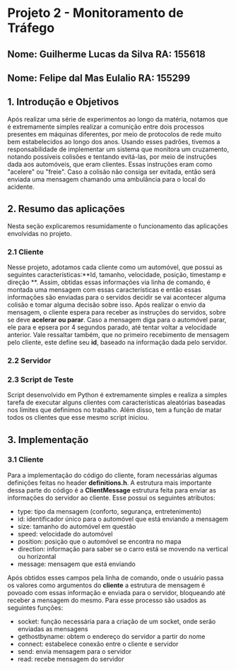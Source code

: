 # Projeto 2 - Monitoramento de Tráfego
## Nome: Guilherme Lucas da Silva RA: 155618
## Nome: Felipe dal Mas Eulalio RA: 155299

## 1. Introdução e Objetivos
Após realizar uma série de experimentos ao longo da matéria, notamos que é extremamente simples realizar a comunição entre dois processos presentes em máquinas diferentes, por meio de protocolos de rede muito bem estabelecidos ao longo dos anos. Usando esses padrões, tivemos a responsabilidade de implementar um sistema que monitora um cruzamento, notando possíveis colisões e tentando evitá-las, por meio de instruções dada aos automóveis, que eram clientes. Essas instruções eram como "acelere" ou "freie". Caso a colisão não consiga ser evitada, então será enviada uma mensagem chamando uma ambulância para o local do acidente.

## 2. Resumo das aplicações
Nesta seção explicaremos resumidamente o funcionamento das aplicações envolvidas no projeto.

### 2.1 Cliente
Nesse projeto, adotamos cada cliente como um automóvel, que possui as seguintes características:**Id, tamanho, velocidade, posição, timestamp e direção **. Assim, obtidas essas informações via linha de comando, é montada uma mensagem com essas características e então essas informações são enviadas para o servidos decidir se vai acontecer alguma colisão e tomar alguma decisão sobre isso. Após realizar o envio da mensagem, o cliente espera para receber as instruções do servidos, sobre se deve **acelerar ou parar**. Caso a mensagem diga para o automóvel parar, ele para e epsera por 4 segundos parado, até tentar voltar a velocidade anterior. Vale ressaltar também, que no primeiro recebimento de mensagem pelo cliente, este define seu **id**, baseado na informação dada pelo servidor. 

### 2.2 Servidor

### 2.3 Script de Teste
Script desenvolvido em Python é extremamente simples e realiza a simples tarefa de executar alguns clientes com características aleatórias baseadas nos limites que definimos no trabalho. Além disso, tem a função de matar todos os clientes que esse mesmo script iniciou.

## 3. Implementação
### 3.1 Cliente
Para a implementação do código do cliente, foram necessárias algumas definições feitas no header **definitions.h**. A estrutura mais importante dessa parte do código é a **ClientMessage** estrutura feita para enviar as informações do servidor ao cliente. Esse possui os seguintes atributos:   

* type: tipo da mensagem (conforto, segurança, entretenimento)
* id: identificador único para o automóvel que está enviando a mensagem 
* size: tamanho do automóvel em questão
* speed: velocidade do automóvel
* position: posição que o automóvel se encontra no mapa
* direction: informação para saber se o carro está se movendo na vertical ou horizontal
* message: mensagem que está enviando

Após obtidos esses campos pela linha de comando, onde o usuário passa os valores como argumentos do **cliente** a estrutura de mensagem é povoado com essas informação e enviada para o servidor, bloqueando até receber a mensagem do mesmo. Para esse processo são usados as seguintes funções:   

* socket: função necessária para a criação de um socket, onde serão enviadas as mensagens
* gethostbyname: obtem o endereço do servidor a partir do nome
* connect: estabelece conexão entre o cliente e servidor
* send: envia mensagem para o servidor
* read: recebe mensagem do servidor

